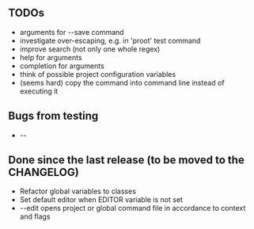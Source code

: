## TODOs

* arguments for --save command
* investigate over-escaping, e.g. in 'proot' test command
* improve search (not only one whole regex)
* help for arguments
* completion for arguments
* think of possible project configuration variables
* (seems hard) copy the command into command line instead of executing it

## Bugs from testing 

* --

## Done since the last release (to be moved to the CHANGELOG)

* Refactor global variables to classes
* Set default editor when EDITOR variable is not set
* --edit opens project or global command file in accordance to context and flags
